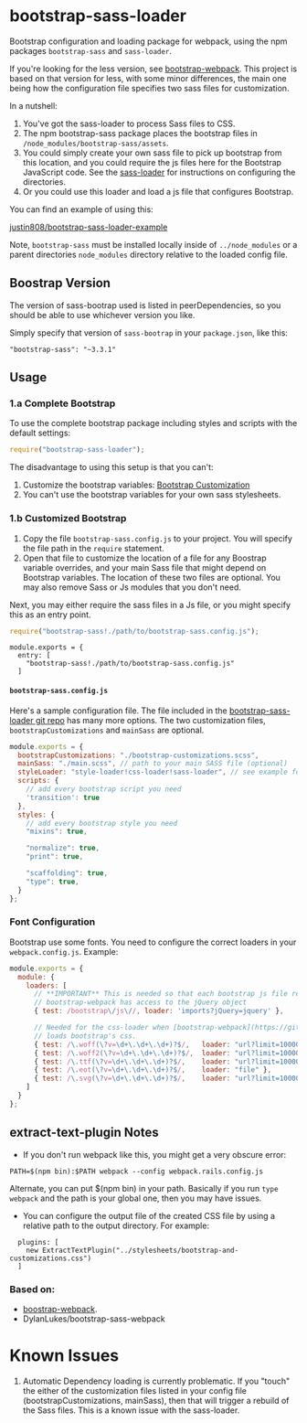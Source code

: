 bootstrap-sass-loader
=================

Bootstrap configuration and loading package for webpack, using the npm packages `bootstrap-sass` and `sass-loader`.

If you're looking for the less version, see [bootstrap-webpack](https://github.com/bline/bootstrap-webpack). This project
is based on that version for less, with some minor differences, the main one being how the configuration file specifies
two sass files for customization.

In a nutshell:

1. You've got the sass-loader to process Sass files to CSS.
2. The npm bootstrap-sass package places the bootstrap files in `/node_modules/bootstrap-sass/assets`.
3. You could simply create your own sass file to pick up bootstrap from this location, and you could require the js
   files here for the Bootstrap JavaScript code. See the [sass-loader](https://github.com/jtangelder/sass-loader) for
   instructions on configuring the directories.
4. Or you could use this loader and load a js file that configures Bootstrap.

You can find an example of using this:

[justin808/bootstrap-sass-loader-example](https://github.com/justin808/bootstrap-sass-loader-example)

Note, `bootstrap-sass` must be installed locally inside of `../node_modules` or a parent directories `node_modules`
directory relative to the loaded config file.

Boostrap Version
---
The version of sass-bootrap used is listed in peerDependencies, so you should be able to use whichever version you like.

Simply specify that version of `sass-bootrap` in your `package.json`, like this:

    "bootstrap-sass": "~3.3.1"


Usage
-----

### 1.a Complete Bootstrap

To use the complete bootstrap package including styles and scripts with the default settings:

``` javascript
require("bootstrap-sass-loader");
```

The disadvantage to using this setup is that you can't:

1. Customize the bootstrap variables: [Bootstrap Customization](http://getbootstrap.com/customize/)
2. You can't use the bootstrap variables for your own sass stylesheets.

### 1.b Customized Bootstrap

1. Copy the file `bootstrap-sass.config.js` to your project. You will specify the file path in the `require` statement.
2. Open that file to customize the location of a file for any Boostrap variable overrides, and your main Sass file that
   might depend on Bootstrap variables. The location of these two files are optional. You may also remove Sass or Js
   modules that you don't need.

Next, you may either require the sass files in a Js file, or you might specify this as an entry point.

```javascript
require("bootstrap-sass!./path/to/bootstrap-sass.config.js");
```

```
module.exports = {
  entry: [
    "bootstrap-sass!./path/to/bootstrap-sass.config.js"
  ]
```

#### `bootstrap-sass.config.js`

Here's a sample configuration file. The file included in the [bootstrap-sass-loader git repo](https://github.com/justin808/bootstrap-sass-loader/blob/master/bootstrap-sass.config.js)
has many more options. The two customization files, `bootstrapCustomizations`
and `mainSass` are optional.

``` javascript
module.exports = {
  bootstrapCustomizations: "./bootstrap-customizations.scss",
  mainSass: "./main.scss", // path to your main SASS file (optional)
  styleLoader: "style-loader!css-loader!sass-loader", // see example for the ExtractTextPlugin
  scripts: {
    // add every bootstrap script you need
    'transition': true
  },
  styles: {
    // add every bootstrap style you need
    "mixins": true,

    "normalize": true,
    "print": true,

    "scaffolding": true,
    "type": true,
  }
};
```

### Font Configuration
Bootstrap use some fonts. You need to configure the correct loaders in your `webpack.config.js`. Example:

``` javascript
module.exports = {
  module: {
    loaders: [
      // **IMPORTANT** This is needed so that each bootstrap js file required by
      // bootstrap-webpack has access to the jQuery object
      { test: /bootstrap\/js\//, loader: 'imports?jQuery=jquery' },

      // Needed for the css-loader when [bootstrap-webpack](https://github.com/bline/bootstrap-webpack)
      // loads bootstrap's css.
      { test: /\.woff(\?v=\d+\.\d+\.\d+)?$/,   loader: "url?limit=10000&minetype=application/font-woff" },
      { test: /\.woff2(\?v=\d+\.\d+\.\d+)?$/,  loader: "url?limit=10000&minetype=application/font-woff" },
      { test: /\.ttf(\?v=\d+\.\d+\.\d+)?$/,    loader: "url?limit=10000&minetype=application/octet-stream" },
      { test: /\.eot(\?v=\d+\.\d+\.\d+)?$/,    loader: "file" },
      { test: /\.svg(\?v=\d+\.\d+\.\d+)?$/,    loader: "url?limit=10000&minetype=image/svg+xml" }
    ]
  }
};
```

## extract-text-plugin Notes
* If you don't run webpack like this, you might get a very obscure error:
```
PATH=$(npm bin):$PATH webpack --config webpack.rails.config.js
```

Alternate, you can put $(npm bin) in your path. Basically if you run `type webpack` and the path is your global one, then
you may have issues.

* You can configure the output file of the created CSS file by using a relative path to the output directory. For example:
```
  plugins: [
    new ExtractTextPlugin("../stylesheets/bootstrap-and-customizations.css")
  ]
```

### Based on:
* [boostrap-webpack](https://github.com/bline/bootstrap-webpack).
* DylanLukes/bootstrap-sass-webpack

# Known Issues
1. Automatic Dependency loading is currently problematic. If you "touch" the either of the customization files listed in
   your config file (bootstrapCustomizations, mainSass), then that will trigger a rebuild of the Sass files. This is a 
   known issue with the sass-loader.



